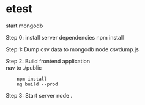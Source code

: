 # etest
start mongodb

Step 0: install server dependencies
        npm install

Step 1: Dump csv data to mongodb
        node csvdump.js

Step 2: Build frontend application      
        nav to ./public

        npm install
        ng build --prod

Step 3: Start server
        node .   